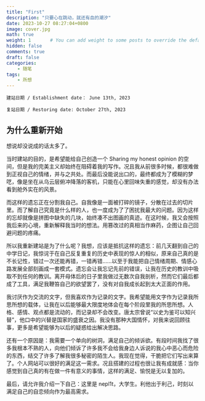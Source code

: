 ```yaml
---
title: "First"
description: "只要心在跳动，就还有血的潮汐"
date: 2023-10-27 08:27:04+0800
image: cover.jpg
math: true
weight: 1       # You can add weight to some posts to override the default sorting (date descending)
hidden: false
comments: true
draft: false
categories:
    - 随笔
tags:
    - 所想
---
```

```
建站日期 / Establishment date： June 13th, 2023

复站日期 / Restoring date: October 27th, 2023
```

## 为什么重新开始

想说却没说成的话太多了。

当时建站的目的，是希望能给自己创造一个 Sharing my honest opinion 的空间，但是我的完美主义却始终在阻碍着我的写作。况且我从前很多时候，都很难做到正视自己的情绪，并与之共处。而最后没能说出口的，最终都成为了模糊的梦呓，像是坐在从乌云层俯冲降落的客机，只能在心里回味失重的感觉，却没有办法看到舱外实在的风景。

而这样的遗忘正在分割我自己。自我像是一面被打碎的镜子，分散在过去的切片里。而了解自己究竟是什么样的人，也一度成为了了困扰我最大的问题。因为这样的忘却就像是拼图中缺失的几块，始终凑不出图画的真迹。在这时候，我又会按照我后来的心境，重新解释我当时的想法。用篡改过的真相当作麻药，企图让自己回避问题的疼痛。

所以我重新建站是为了什么呢？我想，应该是抵抗这样的遗忘：前几天翻到自己的中学日记，我惊诧于在自己反复重复的历史中表现的惊人的相似，原来自己真的是不长记性，错过一次还能再错，一错再错……以至于我能把自己情绪周期、情感心路发展全部刻画成一套模式。遗忘会让我忘记先前的错误，让我在历史的教训中吸取不到任何的教训。离开母体后的日子里我做过无数次自我剖析，然而它们最后都成了工具，满足我鞭笞自己的欲望罢了，没有对自我成长起到太大正面的作用。

我讨厌作为交流的文字，但我喜欢作为记录的文字。我希望能用文字作为记录我所思所想的载体，让我在以后能够最大限度地体会在每个阶段里我的所思所想。人格、感情、观点都是流动的，而记录却不会改变。唐太宗曾说“以史为鉴可以知兴替”，他口中的兴替是国家的盛衰之因。我没有那种大国情怀，对我来说回顾往事，更多是希望能够为以后的疑惑给出解决思路。

还有一个原因是：我需要一个单向的树洞，满足自己的倾诉欲。有段时间我找了很多我根本不熟的人，向他们倾诉了许多我不会给我身边人诉说的我心中恶心而危险的东西，结交了许多了解我很多秘密的陌生人。我现在觉得，干脆把它们写出来算了。个人网站可以很好的满足这一需求。况且搭建的过程也很让我有成就感：当你感觉到自己真的有在做一件有意义的事情，这样的满足、愉悦是无以复加的。

最后，请允许我介绍一下自己：这里是 nepl1t，大学生。利他出于利己，时刻以满足自己的自恋倾向作为最高需求。